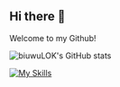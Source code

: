 ## Hi there 👋

<!--
**biuwuLOK/biuwuLOK** is a ✨ _special_ ✨ repository because its `README.md` (this file) appears on your GitHub profile.

Here are some ideas to get you started:

- 🔭 I’m currently working on ...
- 🌱 I’m currently learning ...
- 👯 I’m looking to collaborate on ...
- 🤔 I’m looking for help with ...
- 💬 Ask me about ...
- 📫 How to reach me: ...
- 😄 Pronouns: ...
- ⚡ Fun fact: ...
-->

Welcome to my Github!

![biuwuLOK's GitHub stats](https://github-readme-stats.vercel.app/api?username=biuwuLOK&show_icons=true&theme=radical)

[![My Skills](https://skillicons.dev/icons?i=js,html,css,wasm)](https://skillicons.dev)
